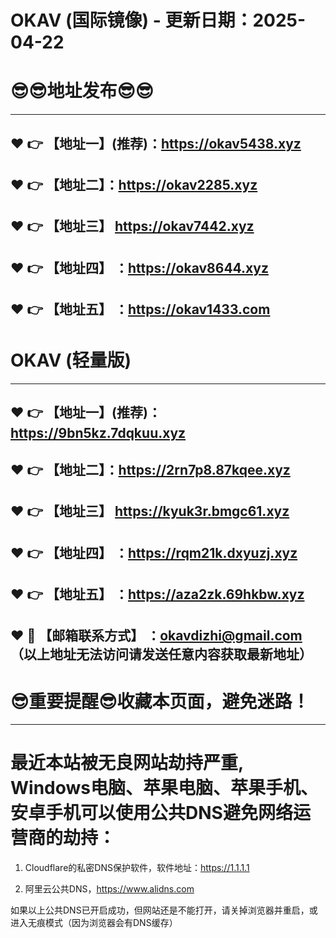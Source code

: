 # OKAV (国际镜像) - 更新日期：2025-04-22
:sunglasses::sunglasses:地址发布:sunglasses::sunglasses:
==
------
:heart: :point_right: 【地址一】(推荐)：https://okav5438.xyz
------
:heart: :point_right: 【地址二】：https://okav2285.xyz
------
:heart: :point_right: 【地址三】 https://okav7442.xyz
-----
:heart: :point_right: 【地址四】 ：https://okav8644.xyz
------
:heart: :point_right: 【地址五】 ：https://okav1433.com
------
# OKAV (轻量版)
------
:heart: :point_right: 【地址一】(推荐)：https://9bn5kz.7dqkuu.xyz
------
:heart: :point_right: 【地址二】：https://2rn7p8.87kqee.xyz
------
:heart: :point_right: 【地址三】 https://kyuk3r.bmgc61.xyz
-----
:heart: :point_right: 【地址四】 ：https://rqm21k.dxyuzj.xyz
------
:heart: :point_right: 【地址五】 ：https://aza2zk.69hkbw.xyz
------------
:heart: :e-mail: 【邮箱联系方式】 ：okavdizhi@gmail.com （以上地址无法访问请发送任意内容获取最新地址）
------
:sunglasses:重要提醒:sunglasses:收藏本页面，避免迷路！
==
------
最近本站被无良网站劫持严重, Windows电脑、苹果电脑、苹果手机、安卓手机可以使用公共DNS避免网络运营商的劫持：
==

1. Cloudflare的私密DNS保护软件，软件地址：https://1.1.1.1

2. 阿里云公共DNS，https://www.alidns.com

如果以上公共DNS已开启成功，但网站还是不能打开，请关掉浏览器并重启，或进入无痕模式（因为浏览器会有DNS缓存）
